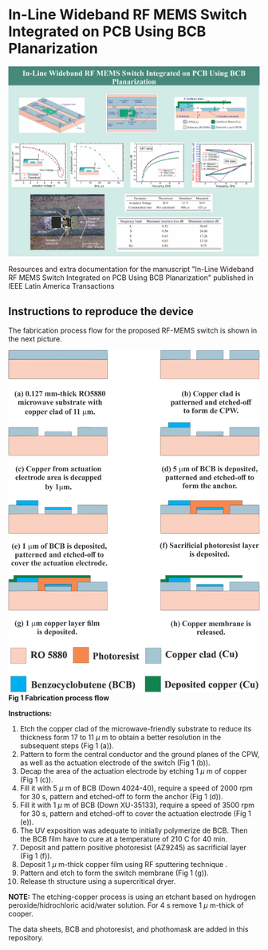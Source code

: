 # In-Line Wideband RF MEMS Switch Integrated on PCB Using BCB Planarization


![Graphical Abstrac](https://github.com/temocbzc/IEEE_Latam_In-Line_Wideband_RF_MEMS_Switch_Integrated_on_PCB_Using_BCB_Planarization/blob/main/Graphical%20Abstrac.png)


Resources and extra documentation for the manuscript "In-Line Wideband RF MEMS Switch Integrated on PCB Using BCB Planarization" published in IEEE Latin America Transactions

## Instructions to reproduce the device

The fabrication process flow for the proposed RF-MEMS switch is shown in the next picture.

![Fabrication process flow](https://github.com/temocbzc/IEEE_Latam_In-Line_Wideband_RF_MEMS_Switch_Integrated_on_PCB_Using_BCB_Planarization/blob/main/Fabrication%20process%20flow.png)
__Fig 1 Fabrication process flow__

**Instructions:**

1. Etch the copper clad of the microwave-friendly substrate to reduce its thickness form 17 to 11 $\mu$ m to obtain a better resolution in the subsequent steps (Fig 1 (a)).
2. Pattern to form the central conductor and the ground planes of the CPW, as well as the actuation electrode of the switch (Fig 1 (b)).
3. Decap the area of the actuation electrode by etching 1 $\mu$ m of copper (Fig 1 (c)).
4. Fill it with 5 $\mu$ m of BCB (Down 4024-40), require a speed of 2000 rpm for 30 s, pattern and etched-off to form the anchor (Fig 1 (d)). 
5. Fill it with 1 $\mu$ m of BCB (Down XU-35133), require a speed of 3500 rpm for 30 s, pattern and etched-off to cover the actuation electrode (Fig 1 (e)).
6. The UV exposition was adequate to initially polymerize de BCB. Then the BCB film have to cure at a temperature of 210 C for 40 min.
7. Deposit and pattern positive photoresist (AZ9245) as sacrificial layer (Fig 1 (f)). 
8. Deposit 1 $\mu$ m-thick copper film using RF sputtering technique .
9. Pattern and etch to form the switch membrane (Fig 1 (g)).
10. Release th structure using a supercritical dryer.

**NOTE:** The etching-copper process is using an etchant based on hydrogen peroxide/hidrochloric acid/water solution. For 4 s remove 1 $\mu$ m-thick of cooper.

The data sheets, BCB and photoresist, and phothomask are added in this repository.
